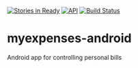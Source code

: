 [![Stories in Ready](https://badge.waffle.io/jonathanrz/myexpenses-android.svg?label=ready&title=Ready)](http://waffle.io/jonathanrz/myexpenses-android)
[![API](https://img.shields.io/badge/API-19%2B-orange.svg?style=flat)](https://android-arsenal.com/api?level=19)
[![Build Status](https://travis-ci.org/jonathanrz/myexpenses-android.svg)](https://travis-ci.org/jonathanrz/myexpenses-android)

# myexpenses-android

Android app for controlling personal bills

